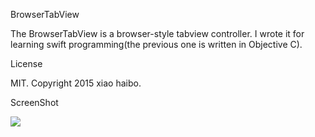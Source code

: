 BrowserTabView

The BrowserTabView is a browser-style tabview controller. I wrote it for learning swift programming(the previous one is written in Objective C).

License

MIT. Copyright 2015 xiao haibo.
 

ScreenShot

<img src="https://github.com/xxhp/BrowserTabViewDemo_swift/blob/master/iOSScreenShot.png">


